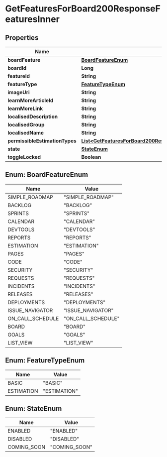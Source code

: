 

# GetFeaturesForBoard200ResponseFeaturesInner


## Properties

| Name | Type | Description | Notes |
|------------ | ------------- | ------------- | -------------|
|**boardFeature** | [**BoardFeatureEnum**](#BoardFeatureEnum) |  |  [optional] |
|**boardId** | **Long** |  |  [optional] |
|**featureId** | **String** |  |  [optional] |
|**featureType** | [**FeatureTypeEnum**](#FeatureTypeEnum) |  |  [optional] |
|**imageUri** | **String** |  |  [optional] |
|**learnMoreArticleId** | **String** |  |  [optional] |
|**learnMoreLink** | **String** |  |  [optional] |
|**localisedDescription** | **String** |  |  [optional] |
|**localisedGroup** | **String** |  |  [optional] |
|**localisedName** | **String** |  |  [optional] |
|**permissibleEstimationTypes** | [**List&lt;GetFeaturesForBoard200ResponseFeaturesInnerPermissibleEstimationTypesInner&gt;**](GetFeaturesForBoard200ResponseFeaturesInnerPermissibleEstimationTypesInner.md) |  |  [optional] |
|**state** | [**StateEnum**](#StateEnum) |  |  [optional] |
|**toggleLocked** | **Boolean** |  |  [optional] |



## Enum: BoardFeatureEnum

| Name | Value |
|---- | -----|
| SIMPLE_ROADMAP | &quot;SIMPLE_ROADMAP&quot; |
| BACKLOG | &quot;BACKLOG&quot; |
| SPRINTS | &quot;SPRINTS&quot; |
| CALENDAR | &quot;CALENDAR&quot; |
| DEVTOOLS | &quot;DEVTOOLS&quot; |
| REPORTS | &quot;REPORTS&quot; |
| ESTIMATION | &quot;ESTIMATION&quot; |
| PAGES | &quot;PAGES&quot; |
| CODE | &quot;CODE&quot; |
| SECURITY | &quot;SECURITY&quot; |
| REQUESTS | &quot;REQUESTS&quot; |
| INCIDENTS | &quot;INCIDENTS&quot; |
| RELEASES | &quot;RELEASES&quot; |
| DEPLOYMENTS | &quot;DEPLOYMENTS&quot; |
| ISSUE_NAVIGATOR | &quot;ISSUE_NAVIGATOR&quot; |
| ON_CALL_SCHEDULE | &quot;ON_CALL_SCHEDULE&quot; |
| BOARD | &quot;BOARD&quot; |
| GOALS | &quot;GOALS&quot; |
| LIST_VIEW | &quot;LIST_VIEW&quot; |



## Enum: FeatureTypeEnum

| Name | Value |
|---- | -----|
| BASIC | &quot;BASIC&quot; |
| ESTIMATION | &quot;ESTIMATION&quot; |



## Enum: StateEnum

| Name | Value |
|---- | -----|
| ENABLED | &quot;ENABLED&quot; |
| DISABLED | &quot;DISABLED&quot; |
| COMING_SOON | &quot;COMING_SOON&quot; |




